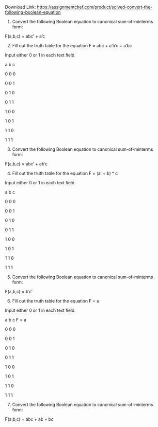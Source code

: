 Download Link: https://assignmentchef.com/product/solved-convert-the-following-boolean-equation
<br>
<ol>

 <li>Convert the following Boolean equation to canonical sum-of-minterms form:</li>

</ol>

F(a,b,c) = abc’ + a’c

2.  Fill out the truth table for the equation F = abc + a’b’c + a’bc

Input either 0 or 1 in each text field.

a b c

0 0 0

0 0 1

0 1 0

0 1 1

1 0 0

1 0 1

1 1 0

1 1 1

3. Convert the following Boolean equation to canonical sum-of-minterms form:

F(a,b,c) = abc’ + ab’c

4.  Fill out the truth table for the equation F = (a’ + b) * c

Input either 0 or 1 in each text field.

a b c

0 0 0

0 0 1

0 1 0

0 1 1

1 0 0

1 0 1

1 1 0

1 1 1

5.  Convert the following Boolean equation to canonical sum-of-minterms form:

F(a,b,c) = b’c’

6. Fill out the truth table for the equation F = a

Input either 0 or 1 in each text field.

a b c F = a

0 0 0

0 0 1

0 1 0

0 1 1

1 0 0

1 0 1

1 1 0

1 1 1

7.  Convert the following Boolean equation to canonical sum-of-minterms form:

F(a,b,c) = abc + ab + bc